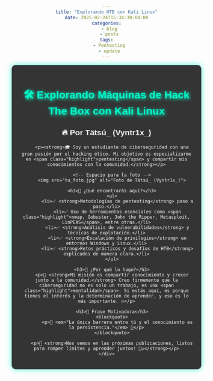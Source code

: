 ```yaml
---
title: "Explorando HTB con Kali Linux"
date: 2025-02-24T15:34:30-04:00
categories:
  - blog
  - posts
tags:
  - Pentesting
  - update
---
```


<!DOCTYPE html>
<html lang="es">
<head>
    <meta charset="UTF-8">
    <meta name="viewport" content="width=device-width, initial-scale=1.0">
    <title>Explorando HTB con Kali Linux</title>
    <style>
        body {
            font-family: Arial, sans-serif;
            background: url('https://source.unsplash.com/1600x900/?cybersecurity,hacking') no-repeat center center fixed;
            background-size: cover;
            color: #ffffff;
            text-align: center;
            padding: 20px;
        }
        h1 {
            color: #00ffcc;
            text-shadow: 2px 2px 10px #00ffcc;
        }
        .container {
            max-width: 800px;
            margin: auto;
            background: rgba(30, 30, 30, 0.9);
            padding: 20px;
            border-radius: 10px;
            box-shadow: 0px 0px 15px rgba(0, 255, 204, 0.7);
        }
        img {
            width: 150px;
            height: 150px;
            border-radius: 50%;
            margin: 20px 0;
            box-shadow: 0px 0px 10px rgba(0, 255, 204, 0.5);
        }
        .highlight {
            color: #00ffcc;
            font-weight: bold;
        }
        ul {
            list-style-type: none;
            padding: 0;
        }
        li {
            background: rgba(0, 255, 204, 0.2);
            margin: 10px 0;
            padding: 10px;
            border-radius: 5px;
        }
        blockquote {
            background: rgba(0, 255, 204, 0.1);
            padding: 10px;
            border-left: 5px solid #00ffcc;
            font-style: italic;
        }
    </style>
</head>
<body>
    <div class="container">
        <h1>🛠️ Explorando Máquinas de Hack The Box con Kali Linux</h1>
        <h2>🔥 Por Tätsú_ (Vyntr1x_)</h2>
        
        <p><strong>🎓 Soy un estudiante de ciberseguridad con una gran pasión por el hacking ético. Mi objetivo es especializarme en <span class="highlight">pentesting</span> y compartir mis conocimientos con la comunidad.</strong></p>
        
        <!-- Espacio para la foto -->
        <img src="tu_foto.jpg" alt="Foto de Tätsú_ (Vyntr1x_)">
        
        <h3>🚀 ¿Qué encontrarás aquí?</h3>
        <ul>
            <li>✅ <strong>Metodologías de pentesting</strong> paso a paso.</li>
            <li>✅ Uso de herramientas esenciales como <span class="highlight">nmap, Gobuster, John the Ripper, Metasploit, LinPEAS</span>, entre otras.</li>
            <li>✅ <strong>Análisis de vulnerabilidades</strong> y técnicas de explotación.</li>
            <li>✅ <strong>Escalación de privilegios</strong> en entornos Windows y Linux.</li>
            <li>✅ <strong>Retos prácticos y desafíos de HTB</strong> explicados de manera clara.</li>
        </ul>

        <h3>🎯 ¿Por qué lo hago?</h3>
        <p>📢 <strong>Mi misión es compartir conocimiento y crecer junto a la comunidad.</strong> Creo firmemente que la ciberseguridad no es solo un trabajo, es una <span class="highlight">mentalidad</span>. Si estás aquí, es porque tienes el interés y la determinación de aprender, y eso es lo más importante. 🔥</p>

        <h3>🌟 Frase Motivadora</h3>
        <blockquote>
            <p>🔹 <em>"La única barrera entre tú y el conocimiento es la persistencia."</em> 🔹</p>
        </blockquote>

        <p>🚀 <strong>Nos vemos en las próximas publicaciones, listos para romper límites y aprender juntos! 🏴‍☠️</strong></p>
    </div>
</body>
</html>

